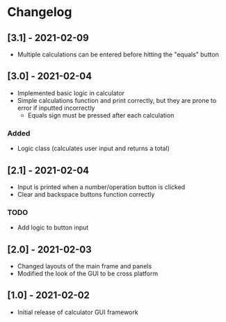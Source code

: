 # Changelog

## [3.1] - 2021-02-09
* Multiple calculations can be entered before hitting the "equals" button

## [3.0] - 2021-02-04
* Implemented basic logic in calculator
* Simple calculations function and print correctly, but they are prone to error if inputted incorrectly
    * Equals sign must be pressed after each calculation

### Added
* Logic class (calculates user input and returns a total)

## [2.1] - 2021-02-04
* Input is printed when a number/operation button is clicked
* Clear and backspace buttons function correctly

### TODO
* Add logic to button input

## [2.0] - 2021-02-03
* Changed layouts of the main frame and panels
* Modified the look of the GUI to be cross platform

## [1.0] - 2021-02-02
* Initial release of calculator GUI framework
